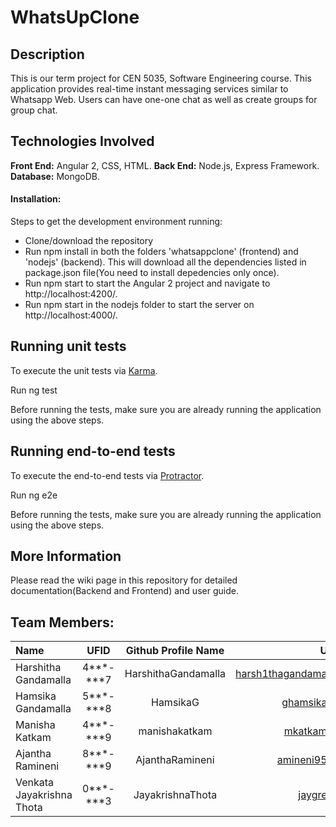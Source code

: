 # WhatsUpClone

## Description

This is our term project for CEN 5035, Software Engineering course. This application provides real-time instant messaging services similar to Whatsapp Web. Users can have one-one chat as well as create groups for group chat.   
 
 ## Technologies Involved
 
**Front End:** Angular 2, CSS, HTML.
**Back End:** Node.js, Express Framework.
**Database:** MongoDB.
 
 #### Installation:
 
 Steps to get the development environment running:
 
  * Clone/download the repository 
  * Run npm install in both the folders 'whatsappclone' (frontend) and 'nodejs' (backend). This will download all the dependencies listed in package.json file(You need to install depedencies only once).  
  * Run npm start to start the Angular 2 project and navigate to http://localhost:4200/. 
  * Run npm start in the nodejs folder to start the server on http://localhost:4000/.
	
## Running unit tests
To execute the unit tests via [Karma](https://karma-runner.github.io/1.0/index.html). 
 
Run ng test 

Before running the tests, make sure    you are already running the application using the above steps. 
 
## Running end-to-end tests

To execute the end-to-end tests via [Protractor](http://www.protractortest.org/#/).
 
Run ng e2e 

Before running the tests, make sure you are already running the application using the above steps. 

## More Information

Please read the wiki page in this repository for detailed documentation(Backend and Frontend) and user guide.

 ## Team Members:
   
   | Name | UFID | Github Profile Name | UF Mail ID 
   | :------------- | :-------------: |  :-------------: | -------------: |
   | Harshitha Gandamalla  | 4***-***7  | HarshithaGandamalla | harsh1thagandama@ufl.edu  |
   | Hamsika Gandamalla  | 5***-***8 | HamsikaG  | ghamsika@ufl.edu  |
   | Manisha Katkam  | 4***-***9  | manishakatkam  | mkatkam@ufl.edu  | 
   | Ajantha Ramineni  | 8***-***9 | AjanthaRamineni  | amineni95@ufl.edu  |
   | Venkata Jayakrishna Thota  | 0***-***3  | JayakrishnaThota  | jaygre@ufl.edu |
